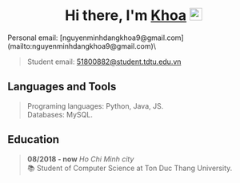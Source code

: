 <div align="center">
   <h1>Hi there, I'm <a href="https://github.com/DangKhoa99">Khoa</a> <img src="https://media.giphy.com/media/hvRJCLFzcasrR4ia7z/giphy.gif" width="25px"> </h1>
</div>

<!--<h2>Contact me </h2>

<!--> Personal email: [nguyenminhdangkhoa9@gmail.com](mailto:nguyenminhdangkhoa9@gmail.com)\
> Student email: [51800882@student.tdtu.edu.vn](mailto:51800882@student.tdtu.edu.vn)

<!--<p align="center">
  <a href="https://www.facebook.com/nmdk99">
    <img src="https://www.vectorlogo.zone/logos/facebook/facebook-official.svg" alt="Dang Khoa's Facebook Profile" height="30" width="30">
  </a>
  
 <!-- <a href="https://www.youtube.com/channel/UCrTsI2CDd4-fw57Wfkf1BPQ">
    <img src="https://www.vectorlogo.zone/logos/youtube/youtube-icon.svg" alt="Dang Khoa's Youtube Channel" height="30" width="30">
  </a>
</p>
-->

<h2>Languages and Tools </h2>

> Programing languages: Python, Java, JS.\
> Databases: MySQL.

<!-- Frameworks, Libraries: Tensorflow, Keras, Django, Flask, ReactJS, NodeJS\ -->

<h2>Education </h2>

> **08/2018 - now** _Ho Chi Minh city_ \
> 📚 Student of Computer Science at Ton Duc Thang University. 


<!--
**DangKhoa99/DangKhoa99** is a ✨ _special_ ✨ repository because its `README.md` (this file) appears on your GitHub profile.

Here are some ideas to get you started:

- 🔭 I’m currently working on ...
- 🌱 I’m currently learning ...
- 👯 I’m looking to collaborate on ...
- 🤔 I’m looking for help with ...
- 💬 Ask me about ...
- 📫 How to reach me: ...
- 😄 Pronouns: ...
- ⚡ Fun fact: ...
-->
